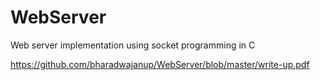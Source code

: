 # WebServer
Web server implementation using socket programming in C

https://github.com/bharadwajanup/WebServer/blob/master/write-up.pdf
